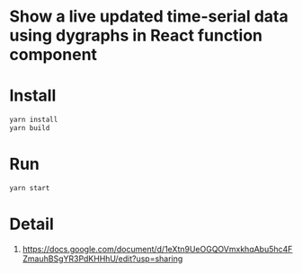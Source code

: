 # Show a live updated time-serial data using dygraphs in React function component
# Install
```bash
yarn install
yarn build
```

# Run
```bash
yarn start
```

# Detail
1. https://docs.google.com/document/d/1eXtn9UeOGQOVmxkhqAbu5hc4FZmauhBSgYR3PdKHHhU/edit?usp=sharing
